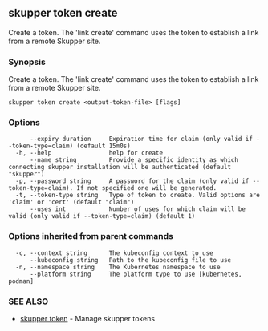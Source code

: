 ## skupper token create

Create a token.  The 'link create' command uses the token to establish a link from a remote Skupper site.

### Synopsis

Create a token.  The 'link create' command uses the token to establish a link from a remote Skupper site.

```
skupper token create <output-token-file> [flags]
```

### Options

```
      --expiry duration     Expiration time for claim (only valid if --token-type=claim) (default 15m0s)
  -h, --help                help for create
      --name string         Provide a specific identity as which connecting skupper installation will be authenticated (default "skupper")
  -p, --password string     A password for the claim (only valid if --token-type=claim). If not specified one will be generated.
  -t, --token-type string   Type of token to create. Valid options are 'claim' or 'cert' (default "claim")
      --uses int            Number of uses for which claim will be valid (only valid if --token-type=claim) (default 1)
```

### Options inherited from parent commands

```
  -c, --context string      The kubeconfig context to use
      --kubeconfig string   Path to the kubeconfig file to use
  -n, --namespace string    The Kubernetes namespace to use
      --platform string     The platform type to use [kubernetes, podman]
```

### SEE ALSO

* [skupper token](skupper_token.md)	 - Manage skupper tokens

